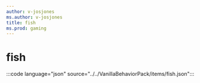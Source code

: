 ```yaml
---
author: v-josjones
ms.author: v-josjones
title: fish
ms.prod: gaming
---
```


# fish

:::code language="json" source="../../VanillaBehaviorPack/items/fish.json":::